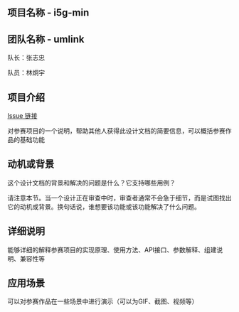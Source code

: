 ## 项目名称 - i5g-min

## 团队名称 - umlink

队长：张志忠

队员：林炯宇


## 项目介绍

[Issue 链接](https://github.com/finogeeks/FinClip-2022-Hackthon-Challenge/issues/xxx)

对参赛项目的一个说明，帮助其他人获得此设计文档的简要信息，可以概括参赛作品的基础功能

## 动机或背景


这个设计文档的背景和解决的问题是什么？它支持哪些用例？

请注意本节。当一个设计正在审查中时，审查者通常不会急于细节，而是试图找出它的动机或背景。换句话说，谁想要该功能或该功能解决了什么问题。


## 详细说明

能够详细的解释参赛项目的实现原理、使用方法、API接口、参数解释、组建说明、兼容性等


## 应用场景

可以对参赛作品在一些场景中进行演示（可以为GIF、截图、视频等）
